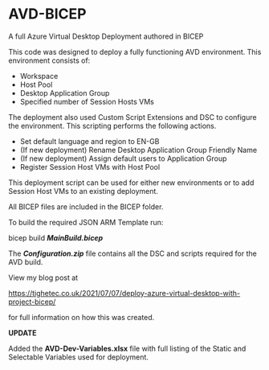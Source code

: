 # AVD-BICEP
A full Azure Virtual Desktop Deployment authored in BICEP

This code was designed to deploy a fully functioning AVD environment. This environment consists of:

- Workspace
- Host Pool
- Desktop Application Group
- Specified number of Session Hosts VMs

The deployment also used Custom Script Extensions and DSC to configure the environment. This scripting performs the following actions.

- Set default language and region to EN-GB
- (If new deployment) Rename Desktop Application Group Friendly Name
- (If new deployment) Assign default users to Application Group
- Register Session Host VMs with Host Pool

This deployment script can be used for either new environments or to add Session Host VMs to an existing deployment.

All BICEP files are included in the BICEP folder.

To build the required JSON ARM Template run:

bicep build ***MainBuild.bicep***

The ***Configuration.zip*** file contains all the DSC and scripts required for the AVD build.

View my blog post at 

https://tighetec.co.uk/2021/07/07/deploy-azure-virtual-desktop-with-project-bicep/

for full information on how this was created.

**UPDATE**

Added the **AVD-Dev-Variables.xlsx** file with full listing of the Static and Selectable Variables used for deployment.
